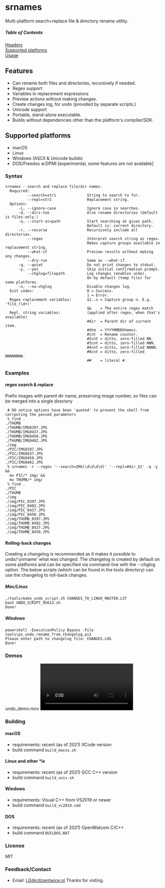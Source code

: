 # srnames
Multi-platform search+replace file & directory rename utility.

##### Table of Contents  
[Headers](#features)  
[Supported platforms](#platforms)  
[Usage](#usage)  

## Features
 - Can rename both files and directories, recursively if needed.
 - Regex support
 - Variables in replacement expressions
 - Preview actions without making changes.
 - Create changes log, for undo (provided by separate scripts.)
 - Unicode support
 - Portable, stand-alone executable.
 - Builds without dependencies other than the platform's compiler/SDK.

## Supported platforms
 - macOS
 - Linux
 - Windows (ASCII & Unicode builds)
 - DOS/Freedos w.DPMI [experimental, some features are not available]
 
### Syntax
```
srnames - search and replace file/dir names.
  Required:
          --search=str1              String to search to for.
          --repl=str2                Replacement string.
  Options:
      -i, --ignore-case              Ignore case in searches.
      -d, --dirs-too                 Also rename directories (default is files-only.)
      -a, --start-at=path            Start searching at given path.
                                     Default is: current directory.
      -r, --recurse                  Recursively include all directories.
          --regex                    Interpret search string as regex.
                                     Makes capture groups available in replacement string.
          --what-if                  Preview results without making any changes.
          --dry-run                  Same as --what-if.
      -q, --quiet                    Do not print changes to stdout.
      -y, --yes                      Skip initial confirmation prompt.
          --chglog=filepath          Log changes (enables undo).
                                     On by default (temp file) for some platforms.
      -n, --no-chglog                Disable changes log.
  Exit codes:                        0 = Success.
                                     1 = Error.
  Regex replacement variables:       $1..n = Capture group n. E.g. 'file_(\d+)'
                                     $&    = The entire regex match
  Repl. string variables:            (applied after regex, when that's available)
                                     #dir  = Parent dir of current item.
                                     #dtm  = YYYYMMDDhhmmss.
                                     #cnt  = Rename counter.
                                     #2cnt = ditto, zero-filled NN.
                                     #3cnt = ditto, zero-filled NNN.
                                     #4cnt = ditto, zero-filled NNNN.
                                     #8cnt = ditto, zero-filled NNNNNNNN.
                                     ##    = literal #.

```
 
### Examples
#### regex search & replace
Prefix images with parent dir name, preserving image number, so files can be merged into a single directory
```
 # DO notice options have been 'quoted' to prevent the shell from corrputing the passed parameters
 % find .
./THUMB
./THUMB/IMG0397.JPG
./THUMB/IMG0437.JPG
./THUMB/IMG0450.JPG
./THUMB/IMG0402.JPG
./img
./PIC/IMG0397.JPG
./PIC/IMG0437.JPG
./PIC/IMG0450.JPG
./PIC/IMG0402.JPG
 % srnames -r --regex '--search=IMG(\d\d\d\d)' '--repl=#dir_$1' -q -y && 
  mv PIC/* img/ &&
  mv THUMB/* img/
 % find . 
./PIC
./THUMB
./img
./img/PIC_0397.JPG
./img/PIC_0402.JPG
./img/PIC_0437.JPG
./img/PIC_0450.JPG
./img/THUMB_0397.JPG
./img/THUMB_0402.JPG
./img/THUMB_0437.JPG
./img/THUMB_0450.JPG
```

#### Rolling-back changes
Creating a changelog is recommended as it makes it possible to undo/'unrname' what was changed. 
The changelog is created by default on some platforms and can be specified via command-line with the --chglog option.
The below scripts (which can be found in the tools directory) can use the changelog to roll-back changes.
##### Mac/Linux
```
./tools/make_undo_script.sh CHANGES_TO_LINUX_MASTER.LST
bash UNDO_SCRIPT_95613.sh
Done!
```
##### Windows
```
powershell -ExecutionPolicy Bypass -File tools\ps_undo_rename_from_changelog.ps1
Please enter path to changelog file: CHANGES.LOG
Done!
```
 
### Demos
undo_demo.mov
![test](https://user-images.githubusercontent.com/20754288/120099884-2f433980-c13e-11eb-9964-cda76bf26d3c.mov)


### Building
#### macOS
- requirements: recent (as of 2021) XCode version
- build command ` build_macos.sh `
#### Linux and other *ix
- requirements: recent (as of 2021) GCC C++ version
- build command ` build_unix.sh `
#### Windows
- requirements: Visual C++ from VS2019 or newer
- build command ` build_vc2019.cmd `
#### DOS
- requirements: recent (as of 2021) OpenWatcom C/C++
- build command ` BUILDOS.BAT `


### License
MIT

### Feedback/Contact
* Email: [LG@citizentwice.nl](mailto:LG@citizentwice.nl)
Thanks for visting.

